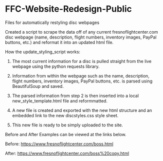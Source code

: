 # FFC-Website-Redesign-Public
Files for automatically restyling disc webpages

Created a script to scrape the data off of any current fresnoflightcenter.com disc webpage (name, description, flight numbers, inventory images, PayPal buttons, etc.) and reformat it into an updated html file.

How the update_styling_script works:

1) The most current information for a disc is pulled straight from the live webpage using the python requests library.

2) Information from within the webpage such as the name, description, flight numbers, inventory images, PayPal buttons, etc. is parsed using BeautifulSoup and saved. 

3) The parsed information from step 2 is then inserted into a local new_style_template.html file and reformmatted.

4) A new file is created and exported with the new html structure and an embedded link to the new discstyles.css style sheet.

5) This new file is ready to be simply uploaded to the site.


Before and After Examples can be viewed at the links below.

Before: https://www.fresnoflightcenter.com/boss.html

After: https://www.fresnoflightcenter.com/boss%20copy.html
